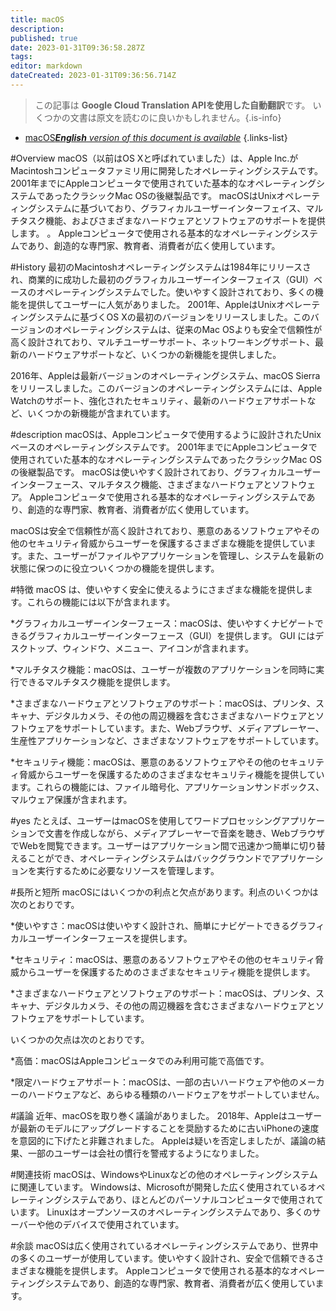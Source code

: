 ```yaml
---
title: macOS
description: 
published: true
date: 2023-01-31T09:36:58.287Z
tags: 
editor: markdown
dateCreated: 2023-01-31T09:36:56.714Z
---
```


> この記事は **Google Cloud Translation APIを使用した自動翻訳**です。
いくつかの文書は原文を読むのに良いかもしれません。{.is-info}

- [macOS***English** version of this document is available*](/en/Knowledge-base/Dictionary/macos)
{.links-list}


#Overview
macOS（以前はOS Xと呼ばれていました）は、Apple Inc.がMacintoshコンピュータファミリ用に開発したオペレーティングシステムです。 2001年までにAppleコンピュータで使用されていた基本的なオペレーティングシステムであったクラシックMac OSの後継製品です。 macOSはUnixオペレーティングシステムに基づいており、グラフィカルユーザーインターフェイス、マルチタスク機能、およびさまざまなハードウェアとソフトウェアのサポートを提供します。 。 Appleコンピュータで使用される基本的なオペレーティングシステムであり、創造的な専門家、教育者、消費者が広く使用しています。

#History
最初のMacintoshオペレーティングシステムは1984年にリリースされ、商業的に成功した最初のグラフィカルユーザーインターフェイス（GUI）ベースのオペレーティングシステムでした。使いやすく設計されており、多くの機能を提供してユーザーに人気がありました。 2001年、AppleはUnixオペレーティングシステムに基づくOS Xの最初のバージョンをリリースしました。このバージョンのオペレーティングシステムは、従来のMac OSよりも安全で信頼性が高く設計されており、マルチユーザーサポート、ネットワーキングサポート、最新のハードウェアサポートなど、いくつかの新機能を提供しました。

2016年、Appleは最新バージョンのオペレーティングシステム、macOS Sierraをリリースしました。このバージョンのオペレーティングシステムには、Apple Watchのサポート、強化されたセキュリティ、最新のハードウェアサポートなど、いくつかの新機能が含まれています。

#description
macOSは、Appleコンピュータで使用するように設計されたUnixベースのオペレーティングシステムです。 2001年までにAppleコンピュータで使用されていた基本的なオペレーティングシステムであったクラシックMac OSの後継製品です。 macOSは使いやすく設計されており、グラフィカルユーザーインターフェース、マルチタスク機能、さまざまなハードウェアとソフトウェア。 Appleコンピュータで使用される基本的なオペレーティングシステムであり、創造的な専門家、教育者、消費者が広く使用しています。

macOSは安全で信頼性が高く設計されており、悪意のあるソフトウェアやその他のセキュリティ脅威からユーザーを保護するさまざまな機能を提供しています。また、ユーザーがファイルやアプリケーションを管理し、システムを最新の状態に保つのに役立ついくつかの機能を提供します。

#特徴
macOS は、使いやすく安全に使えるようにさまざまな機能を提供します。これらの機能には以下が含まれます。

*グラフィカルユーザーインターフェース：macOSは、使いやすくナビゲートできるグラフィカルユーザーインターフェース（GUI）を提供します。 GUI にはデスクトップ、ウィンドウ、メニュー、アイコンが含まれます。

*マルチタスク機能：macOSは、ユーザーが複数のアプリケーションを同時に実行できるマルチタスク機能を提供します。

*さまざまなハードウェアとソフトウェアのサポート：macOSは、プリンタ、スキャナ、デジタルカメラ、その他の周辺機器を含むさまざまなハードウェアとソフトウェアをサポートしています。また、Webブラウザ、メディアプレーヤー、生産性アプリケーションなど、さまざまなソフトウェアをサポートしています。

*セキュリティ機能：macOSは、悪意のあるソフトウェアやその他のセキュリティ脅威からユーザーを保護するためのさまざまなセキュリティ機能を提供しています。これらの機能には、ファイル暗号化、アプリケーションサンドボックス、マルウェア保護が含まれます。

#yes
たとえば、ユーザーはmacOSを使用してワードプロセッシングアプリケーションで文書を作成しながら、メディアプレーヤーで音楽を聴き、WebブラウザでWebを閲覧できます。ユーザーはアプリケーション間で迅速かつ簡単に切り替えることができ、オペレーティングシステムはバックグラウンドでアプリケーションを実行するために必要なリソースを管理します。

#長所と短所
macOSにはいくつかの利点と欠点があります。利点のいくつかは次のとおりです。

*使いやすさ：macOSは使いやすく設計され、簡単にナビゲートできるグラフィカルユーザーインターフェースを提供します。

*セキュリティ：macOSは、悪意のあるソフトウェアやその他のセキュリティ脅威からユーザーを保護するためのさまざまなセキュリティ機能を提供します。

*さまざまなハードウェアとソフトウェアのサポート：macOSは、プリンタ、スキャナ、デジタルカメラ、その他の周辺機器を含むさまざまなハードウェアとソフトウェアをサポートしています。

いくつかの欠点は次のとおりです。

*高価：macOSはAppleコンピュータでのみ利用可能で高価です。

*限定ハードウェアサポート：macOSは、一部の古いハードウェアや他のメーカーのハードウェアなど、あらゆる種類のハードウェアをサポートしていません。

#議論
近年、macOSを取り巻く議論がありました。 2018年、Appleはユーザーが最新のモデルにアップグレードすることを奨励するために古いiPhoneの速度を意図的に下げたと非難されました。 Appleは疑いを否定しましたが、議論の結果、一部のユーザーは会社の慣行を警戒するようになりました。

#関連技術
macOSは、WindowsやLinuxなどの他のオペレーティングシステムに関連しています。 Windowsは、Microsoftが開発した広く使用されているオペレーティングシステムであり、ほとんどのパーソナルコンピュータで使用されています。 Linuxはオープンソースのオペレーティングシステムであり、多くのサーバーや他のデバイスで使用されています。

#余談
macOSは広く使用されているオペレーティングシステムであり、世界中の多くのユーザーが使用しています。使いやすく設計され、安全で信頼できるさまざまな機能を提供します。 Appleコンピュータで使用される基本的なオペレーティングシステムであり、創造的な専門家、教育者、消費者が広く使用しています。
